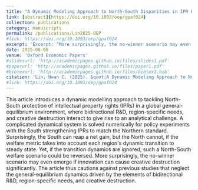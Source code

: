 ```yaml
---
title: "A Dynamic Modeling Approach to North-South Disparities in IPR Protection"
link: [abstract]{https://doi.org/10.1093/oep/gpaf024}
collection: publications
category: manuscripts
permalink: /publications/Lin2025-OEP
#link: https://doi.org/10.1093/oep/gpaf024
excerpt: 'Excerpt: "More surprisingly, the no-winner scenario may even emerge if innovation can cause creative destruction significantly."'
date: 2025-08-08
venue: 'Oxford Economic Papers' 
#slidesurl: 'http://academicpages.github.io/files/slides1.pdf'
#paperurl: 'http://academicpages.github.io/files/paper1.pdf'
#bibtexurl: 'http://academicpages.github.io/files/bibtex1.bib'
citation: 'Lin, Hwan C. (2025). &quot;A Dynamic Modeling Approach to North-South Disparities in IPR Protection.&quot; <i>Oxford Economic Papers</i>. (forthcoming).'
#link: https://doi.org/10.1093/oep/gpaf024
---
```

This article introduces a dynamic modelling approach to tackling North-South protection of intellectual property rights (IPRs) in a global general-equilibrium environment, where bidirectional R&D, region-specific needs, and creative destruction interact to  give rise to an analytical challenge. A complicated dynamical system is solved numerically for policy experiments with  the South strengthening IPRs to match the Northern standard. Surprisingly, the South can reap a net gain, but the North cannot, if the welfare metric takes into account each region's dynamic transition to steady state.  Yet, if the transition dynamics are ignored, such a North-South welfare scenario could be reversed. More surprisingly, the no-winner scenario may even emerge if innovation can cause creative destruction significantly. The article thus cautions against previous studies that neglect the general-equilibrium dynamics driven by the elements of bidirectional R&D, region-specific needs, and creative destruction. 

